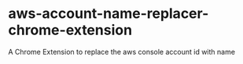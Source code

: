 # aws-account-name-replacer-chrome-extension
A Chrome Extension to replace the aws console account id with name
